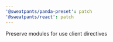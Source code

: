 ```yaml
---
'@sweatpants/panda-preset': patch
'@sweatpants/react': patch
---
```


Preserve modules for use client directives
